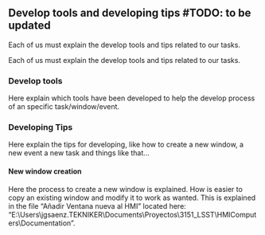 ## Develop tools and developing tips #TODO: to be updated

Each of us must explain the develop tools and tips related to our tasks.

Each of us must explain the develop tools and tips related to our tasks.

### Develop tools

Here explain which tools have been developed to help the develop process of an
specific task/window/event.

### Developing Tips

Here explain the tips for developing, like how to create a new window, a new
event a new task and things like that…

#### New window creation

Here the process to create a new window is explained. How is easier to copy an
existing window and modify it to work as wanted. This is explained in the file
“Añadir Ventana nueva al HMI” located here:
“E:\\Users\\jgsaenz.TEKNIKER\\Documents\\Proyectos\\3151_LSST\\HMIComputers\\Documentation”.
